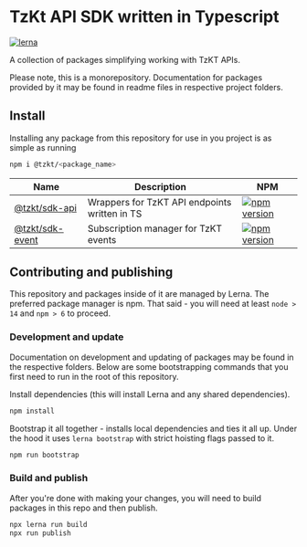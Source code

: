 # TzKt API SDK written in Typescript

[![lerna](https://img.shields.io/badge/maintained%20with-lerna-cc00ff.svg)](https://lerna.js.org/)

A collection of packages simplifying working with TzKT APIs.

Please note, this is a monorepository. Documentation for packages provided by it may be found in readme files in respective project folders.

## Install

Installing any package from this repository for use in you project is as simple as running

```bash
npm i @tzkt/<package_name>
```

| Name                | Description                      | NPM                                                            |
| ------------------- | -------------------------------- | -------------------------------------------------------------- |
| [@tzkt/sdk-api](packages/sdk-api/README.md)     | Wrappers for TzKT API endpoints written in TS | [![npm version](https://badge.fury.io/js/%40tzkt%2Fsdk-api.svg)](https://badge.fury.io/js/%40tzkt2Fsdk-api) |
| [@tzkt/sdk-event](packages/sdk-events/README.md)     | Subscription manager for TzKT events | [![npm version](https://badge.fury.io/js/%40tzkt%2Fsdk-events.svg)](https://badge.fury.io/js/%40tzkt2Fsdk-events) |

## Contributing and publishing

This repository and packages inside of it are managed by Lerna. The preferred package manager is npm. That said - you will need at least `node > 14` and `npm > 6` to proceed.

### Development and update

Documentation on development and updating of packages may be found in the respective folders. Below are some bootstrapping commands that you first need to run in the root of this repository.

Install dependencies (this will install Lerna and any shared dependencies).

```bash
npm install
```

Bootstrap it all together - installs local dependencies and ties it all up. Under the hood it uses `lerna bootstrap` with strict hoisting flags passed to it.

```bash
npm run bootstrap
```

### Build and publish

After you're done with making your changes, you will need to build packages in this repo and then publish.

```bash
npx lerna run build
npx run publish
```
